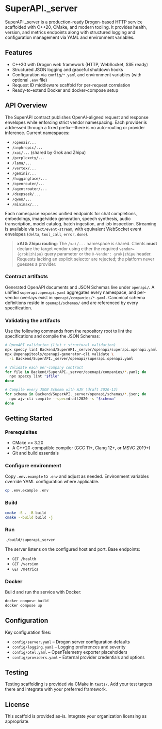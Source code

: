 # SuperAPI._server

SuperAPI._server is a production-ready Drogon-based HTTP service scaffolded with C++20, CMake, and modern tooling. It provides health, version, and metrics endpoints along with structured logging and configuration management via YAML and environment variables.

## Features

- C++20 with Drogon web framework (HTTP, WebSocket, SSE ready)
- Structured JSON logging and graceful shutdown hooks
- Configuration via `config/*.yaml` and environment variables (with optional `.env` file)
- Request ID middleware scaffold for per-request correlation
- Ready-to-extend Docker and docker-compose setup

## API Overview

The SuperAPI contract publishes OpenAI-aligned request and response envelopes while enforcing
strict vendor namespacing. Each provider is addressed through a fixed prefix—there is no
auto-routing or provider inference. Current namespaces:

- `/openai/...`
- `/anphropic/...`
- `/xai/...` (shared by Grok and Zhipu)
- `/perplexety/...`
- `/lama/...`
- `/vertex/...`
- `/gemini/...`
- `/huggingface/...`
- `/openrouter/...`
- `/agentrouter/...`
- `/deepseek/...`
- `/qwen/...`
- `/minimax/...`

Each namespace exposes unified endpoints for chat completions, embeddings, image/video
generation, speech synthesis, audio transcription, model catalog, batch ingestion, and job
inspection. Streaming is available via `text/event-stream`, with equivalent WebSocket event
envelopes (`delta`, `tool_call`, `error`, `done`).

> **xAI & Zhipu routing**: The `/xai/...` namespace is shared. Clients **must** declare the
> target vendor using either the required `vendor={grok|zhipu}` query parameter or the
> `X-Vendor: grok|zhipu` header. Requests lacking an explicit selector are rejected; the
> platform never guesses a provider.

### Contract artifacts

Generated OpenAPI documents and JSON Schemas live under `openapi/`. A unified
`superapi.openapi.yaml` aggregates every namespace, and per-vendor overlays exist in
`openapi/companies/*.yaml`. Canonical schema definitions reside in `openapi/schemas/` and are
referenced by every specification.

### Validating the artifacts

Use the following commands from the repository root to lint the specifications and compile
the JSON Schemas:

```bash
# OpenAPI validation (lint + structural validation)
npx speccy lint Backend/SuperAPI._server/openapi/superapi.openapi.yaml
npx @openapitools/openapi-generator-cli validate \
  -i Backend/SuperAPI._server/openapi/superapi.openapi.yaml

# Validate each per-company contract
for file in Backend/SuperAPI._server/openapi/companies/*.yaml; do
  npx speccy lint "$file"
done

# Compile every JSON Schema with AJV (draft 2020-12)
for schema in Backend/SuperAPI._server/openapi/schemas/*.json; do
  npx ajv-cli compile --spec=draft2020 -s "$schema"
done
```

## Getting Started

### Prerequisites

- CMake >= 3.20
- A C++20-compatible compiler (GCC 11+, Clang 12+, or MSVC 2019+)
- Git and build essentials

### Configure environment

Copy `.env.example` to `.env` and adjust as needed. Environment variables override YAML configuration where applicable.

```bash
cp .env.example .env
```

### Build

```bash
cmake -S . -B build
cmake --build build -j
```

### Run

```bash
./build/superapi_server
```

The server listens on the configured host and port. Base endpoints:

- `GET /health`
- `GET /version`
- `GET /metrics`

### Docker

Build and run the service with Docker:

```bash
docker compose build
docker compose up
```

## Configuration

Key configuration files:

- `config/server.yaml` – Drogon server configuration defaults
- `config/logging.yaml` – Logging preferences and severity
- `config/otel.yaml` – OpenTelemetry exporter placeholders
- `config/providers.yaml` – External provider credentials and options

## Testing

Testing scaffolding is provided via CMake in `tests/`. Add your test targets there and integrate with your preferred framework.

## License

This scaffold is provided as-is. Integrate your organization licensing as appropriate.
